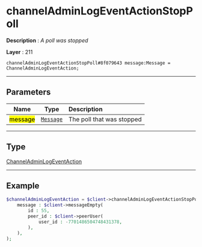 # channelAdminLogEventActionStopPoll

**Description** : *A poll was stopped*

**Layer** : 211

```tl
channelAdminLogEventActionStopPoll#8f079643 message:Message = ChannelAdminLogEventAction;
```

---

## Parameters

| Name | Type | Description |
| :---: | :---: | :--- |
| <mark>message</mark> | [`Message`](type/Message) | The poll that was stopped |

---

## Type

[ChannelAdminLogEventAction](type/ChannelAdminLogEventAction)

---

## Example

```php
$channelAdminLogEventAction = $client->channelAdminLogEventActionStopPoll(
	message : $client->messageEmpty(
		id : 55,
		peer_id : $client->peerUser(
			user_id : -7701486504748431378,
		),
	),
);
```
